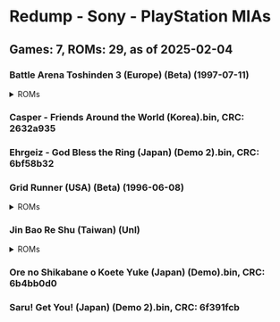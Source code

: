 # Redump - Sony - PlayStation MIAs
## Games: 7, ROMs: 29, as of 2025-02-04
### Battle Arena Toshinden 3 (Europe) (Beta) (1997-07-11)
<details>
<summary>ROMs</summary>

Battle Arena Toshinden 3 (Europe) (Beta) (1997-07-11) (Track 1).bin, CRC: 6ac3b1d7

Battle Arena Toshinden 3 (Europe) (Beta) (1997-07-11) (Track 2).bin, CRC: 75a85b58
</details>

### Casper - Friends Around the World (Korea).bin, CRC: 2632a935
### Ehrgeiz - God Bless the Ring (Japan) (Demo 2).bin, CRC: 6bf58b32
### Grid Runner (USA) (Beta) (1996-06-08)
<details>
<summary>ROMs</summary>

Grid Runner (USA) (Beta) (1996-06-08) (Track 01).bin, CRC: d2b56544

Grid Runner (USA) (Beta) (1996-06-08) (Track 02).bin, CRC: 0b92e3de

Grid Runner (USA) (Beta) (1996-06-08) (Track 03).bin, CRC: 05178656

Grid Runner (USA) (Beta) (1996-06-08) (Track 04).bin, CRC: 6bf4557b

Grid Runner (USA) (Beta) (1996-06-08) (Track 05).bin, CRC: c39ba1ed

Grid Runner (USA) (Beta) (1996-06-08) (Track 06).bin, CRC: 6c0ba1af

Grid Runner (USA) (Beta) (1996-06-08) (Track 07).bin, CRC: 6eda60ac

Grid Runner (USA) (Beta) (1996-06-08) (Track 08).bin, CRC: a1568a2a

Grid Runner (USA) (Beta) (1996-06-08) (Track 09).bin, CRC: dfb0f393

Grid Runner (USA) (Beta) (1996-06-08) (Track 10).bin, CRC: 4244ef17

Grid Runner (USA) (Beta) (1996-06-08) (Track 11).bin, CRC: 3631c594

Grid Runner (USA) (Beta) (1996-06-08) (Track 12).bin, CRC: 29a7d988

Grid Runner (USA) (Beta) (1996-06-08) (Track 13).bin, CRC: b6361c8a

Grid Runner (USA) (Beta) (1996-06-08) (Track 14).bin, CRC: 6a8cdf9f

Grid Runner (USA) (Beta) (1996-06-08) (Track 15).bin, CRC: 37cdc1b0

Grid Runner (USA) (Beta) (1996-06-08) (Track 16).bin, CRC: 5f282332

Grid Runner (USA) (Beta) (1996-06-08) (Track 17).bin, CRC: dee05afd

Grid Runner (USA) (Beta) (1996-06-08) (Track 18).bin, CRC: a21c96f7

Grid Runner (USA) (Beta) (1996-06-08) (Track 19).bin, CRC: 744c3058
</details>

### Jin Bao Re Shu (Taiwan) (Unl)
<details>
<summary>ROMs</summary>

Jin Bao Re Shu (Taiwan) (Unl) (Track 1).bin, CRC: 9a83360d

Jin Bao Re Shu (Taiwan) (Unl) (Track 2).bin, CRC: 1d362861

Jin Bao Re Shu (Taiwan) (Unl) (Track 3).bin, CRC: 31269654

Jin Bao Re Shu (Taiwan) (Unl) (Track 4).bin, CRC: 5a9a2c65
</details>

### Ore no Shikabane o Koete Yuke (Japan) (Demo).bin, CRC: 6b4bb0d0
### Saru! Get You! (Japan) (Demo 2).bin, CRC: 6f391fcb
